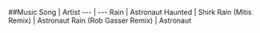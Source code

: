 ##Music
Song | Artist
--- | ---
Rain | Astronaut
Haunted | Shirk
Rain (Mitis Remix) | Astronaut
Rain (Rob Gasser Remix) | Astronaut
